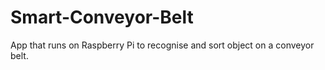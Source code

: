 # Smart-Conveyor-Belt
App that runs on Raspberry Pi to recognise and sort object on a conveyor belt.
